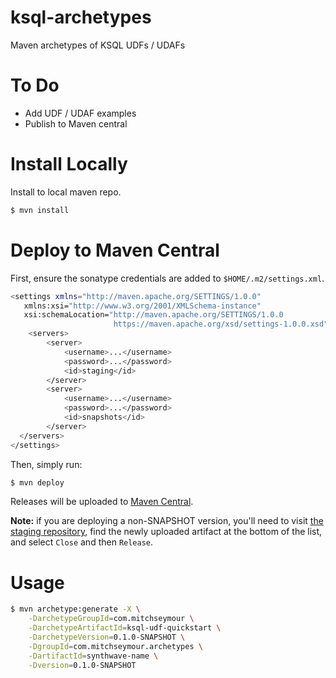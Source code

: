 # ksql-archetypes
Maven archetypes of KSQL UDFs / UDAFs

# To Do
- Add UDF / UDAF examples
- Publish to Maven central

# Install Locally
Install to local maven repo.

```bash
$ mvn install
```

# Deploy to Maven Central
First, ensure the sonatype credentials are added to `$HOME/.m2/settings.xml`.

```bash
<settings xmlns="http://maven.apache.org/SETTINGS/1.0.0"
   xmlns:xsi="http://www.w3.org/2001/XMLSchema-instance"
   xsi:schemaLocation="http://maven.apache.org/SETTINGS/1.0.0
                       https://maven.apache.org/xsd/settings-1.0.0.xsd">
    <servers>
        <server>
            <username>...</username>
            <password>...</password>
            <id>staging</id>
        </server>
        <server>
            <username>...</username>
            <password>...</password>
            <id>snapshots</id>
        </server>
  </servers>
</settings>
```

Then, simply run:

```bash
$ mvn deploy
```

Releases will be uploaded to [Maven Central](https://oss.sonatype.org/content/repositories/staging/com/mitchseymour/ksql-udf-quickstart/).

__Note:__ if you are deploying a non-SNAPSHOT version, you'll need to visit [the staging repository](https://oss.sonatype.org/#stagingRepositories), find the newly uploaded artifact at the bottom of the list, and select `Close` and then `Release`.

# Usage

```bash
$ mvn archetype:generate -X \
    -DarchetypeGroupId=com.mitchseymour \
    -DarchetypeArtifactId=ksql-udf-quickstart \
    -DarchetypeVersion=0.1.0-SNAPSHOT \
    -DgroupId=com.mitchseymour.archetypes \
    -DartifactId=synthwave-name \
    -Dversion=0.1.0-SNAPSHOT
```
